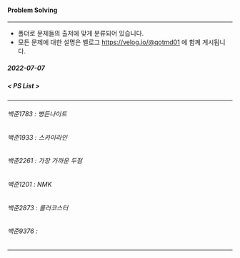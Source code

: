 
#### Problem Solving
------------------------------------------
* 폴더로 문제들의 출저에 맞게 분류되어 있습니다. 
* 모든 문제에 대한 설명은 벨로그 https://velog.io/@qotmd01 에 함께 게시됩니다. 

##### 2022-07-07
##### < PS List >
------------------------------------------
###### 백준1783 : 병든나이트
###### 백준1933 : 스카이라인
###### 백준2261 : 가장 가까운 두점
###### 백준1201 : NMK
###### 백준2873 : 롤러코스터
###### 백준9376 : 
------------------------------------------
